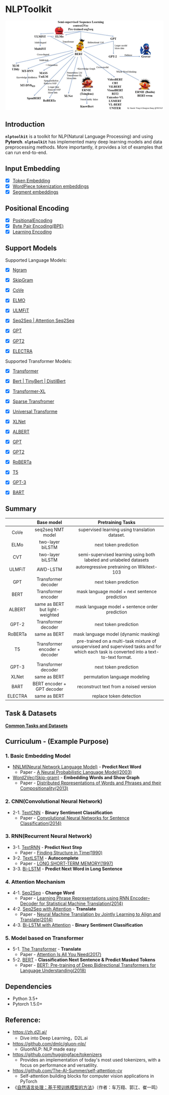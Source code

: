 <!--
 * @Author: jianzhnie
 * @Date: 2021-12-30 13:26:04
 * @LastEditTime: 2022-01-05 18:52:56
 * @LastEditors: jianzhnie
 * @Description:
 *
-->
# NLPToolkit

<img src="docs/imgs/PLMfamily.jpg" alt="PLMfamily" style="zoom:200%;" />

## Introduction
**`nlptoolkit`** is a toolkit for NLP(Natural Language Processing) and using **Pytorch**.  **`nlptoolkit`**  has implemented many deep learning models and data preprocessing methods. More importantly, it provides a lot of examples that can run end-to-end.


## Input Embedding

- [x] [Token Embedding]()
- [x] [WordPiece tokenization embeddings]()
- [x] [Segment embeddings]()

## Positional Encoding

- [x] [PositionalEncoding]()
- [x] [Byte Pair Encoding(BPE)]()
- [x] [Learning Encoding]()

## Support Models

Supported Language Models:
- [x] [Ngram]()
- [x] [SkipGram]()
- [x] [CoVe]()
- [x] [ELMO]()
- [x] [ULMFiT]()
- [x] [Seq2Seq | Attention Seq2Seq]()
- [x] [GPT]()
- [x] [GPT2]()
- [x] [ELECTRA]()


Supported Transformer Models:
- [x] [Transformer]()
- [x] [Bert | TinyBert | DistilBert]()
- [x] [Transformer-XL]()
- [x] [Sparse Transfromer]()
- [x] [Universal Transforme]()
- [x] [XLNet]()
- [x] [ALBERT]()
- [x] [GPT]()
- [x] [GPT2]()
- [x] [RoBERTa]()
- [x] [T5]()
- [x] [GPT-3]()
- [x] [BART]()


## Summary

|         |           Base model            |                      Pretraining Tasks                       |
| :-----: | :-----------------------------: | :----------------------------------------------------------: |
|  CoVe   |        seq2seq NMT model        |        supervised learning using translation dataset.        |
|  ELMo   |        two-layer biLSTM         |                    next token prediction                     |
|   CVT   |        two-layer biLSTM         | semi-supervised learning using both labeled and unlabeled datasets |
| ULMFiT  |            AWD-LSTM             |          autoregressive pretraining on Wikitext-103          |
|   GPT   |       Transformer decoder       |                    next token prediction                     |
|  BERT   |       Transformer encoder       |        mask language model + next sentence prediction        |
| ALBERT  | same as BERT but light-weighted |       mask language model + sentence order prediction        |
|  GPT-2  |       Transformer decoder       |                    next token prediction                     |
| RoBERTa |          same as BERT           |            mask language model (dynamic masking)             |
|   T5    |  Transformer encoder + decoder  | pre-trained on a multi-task mixture of unsupervised and supervised tasks and for which each task is converted into a text-to-text format. |
|  GPT-3  |       Transformer decoder       |                    next token prediction                     |
|  XLNet  |          same as BERT           |                permutation language modeling                 |
|  BART   |   BERT encoder + GPT decoder    |            reconstruct text from a noised version            |
| ELECTRA |          same as BERT           |                   replace token detection                    |


## Task & Datasets

[**Common Tasks and Datasets**](docs/nlp_task_datasets.md)

## Curriculum - (Example Purpose)

### 1. Basic Embedding Model

- [NNLM(Neural Network Language Model)](nlptoolkit/models/word2vec/word2vec.py) - **Predict Next Word**
  - Paper -  [A Neural Probabilistic Language Model(2003)](http://www.jmlr.org/papers/volume3/bengio03a/bengio03a.pdf)
- [Word2Vec(Skip-gram)](nlptoolkit/models/word2vec/word2vec.py) - **Embedding Words and Show Graph**
  - Paper - [Distributed Representations of Words and Phrases
    and their Compositionality(2013)](https://papers.nips.cc/paper/5021-distributed-representations-of-words-and-phrases-and-their-compositionality.pdf)

### 2. CNN(Convolutional Neural Network)

- 2-1. [TextCNN](2-1.TextCNN) - **Binary Sentiment Classification**
  - Paper - [Convolutional Neural Networks for Sentence Classification(2014)](http://www.aclweb.org/anthology/D14-1181)

### 3. RNN(Recurrent Neural Network)

- 3-1. [TextRNN](3-1.TextRNN) - **Predict Next Step**
  - Paper - [Finding Structure in Time(1990)](http://psych.colorado.edu/~kimlab/Elman1990.pdf)
- 3-2. [TextLSTM](https://github.com/graykode/nlp-tutorial/tree/master/3-2.TextLSTM) - **Autocomplete**
  - Paper - [LONG SHORT-TERM MEMORY(1997)](https://www.bioinf.jku.at/publications/older/2604.pdf)
- 3-3. [Bi-LSTM](3-3.Bi-LSTM) - **Predict Next Word in Long Sentence**

### 4. Attention Mechanism
- 4-1. [Seq2Seq](4-1.Seq2Seq) - **Change Word**
  - Paper - [Learning Phrase Representations using RNN Encoder–Decoder
    for Statistical Machine Translation(2014)](https://arxiv.org/pdf/1406.1078.pdf)
- 4-2. [Seq2Seq with Attention](4-2.Seq2Seq(Attention)) - **Translate**
  - Paper - [Neural Machine Translation by Jointly Learning to Align and Translate(2014)](https://arxiv.org/abs/1409.0473)
- 4-3. [Bi-LSTM with Attention](4-3.Bi-LSTM(Attention)) - **Binary Sentiment Classification**

### 5. Model based on Transformer

- 5-1.  [The Transformer](5-1.Transformer) - **Translate**
  - Paper - [Attention Is All You Need(2017)](https://arxiv.org/abs/1706.03762)
- 5-2. [BERT](5-2.BERT) - **Classification Next Sentence & Predict Masked Tokens**
  - Paper - [BERT: Pre-training of Deep Bidirectional Transformers for Language Understanding(2018)](https://arxiv.org/abs/1810.04805)

## Dependencies

- Python 3.5+
- Pytorch 1.5.0+


## Reference:

- https://zh.d2l.ai/
    - Dive into Deep Learning，D2L.ai
- https://github.com/dmlc/gluon-nlp/
    - GluonNLP: NLP made easy
- https://github.com/huggingface/tokenizers
    - Provides an implementation of today's most used tokenizers, with a focus on performance and versatility.
- https://github.com/The-AI-Summer/self-attention-cv
    - Self-attention building blocks for computer vision applications in PyTorch
- 《[自然语言处理：基于预训练模型的方法](https://item.jd.com/13344628.html)》（作者：车万翔、郭江、崔一鸣）
